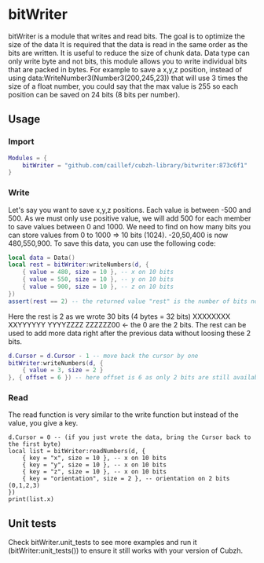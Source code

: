 # bitWriter
bitWriter is a module that writes and read bits.
The goal is to optimize the size of the data
It is required that the data is read in the same order as the bits are written.
It is useful to reduce the size of chunk data.
Data type can only write byte and not bits, this module allows you to write individual bits that are packed in bytes.
For example to save a x,y,z position, instead of using data:WriteNumber3(Number3(200,245,23)) that will use 3 times the size of a float number, you could say that the max value is 255 so each position can be saved on 24 bits (8 bits per number).

## Usage

### Import

```lua
Modules = {
	bitWriter = "github.com/caillef/cubzh-library/bitwriter:873c6f1"
}
```

### Write

Let's say you want to save x,y,z positions. Each value is between -500 and 500. As we must only use positive value, we will add 500 for each member to save values between 0 and 1000. We need to find on how many bits you can store values from 0 to 1000 => 10 bits (1024).
-20,50,400 is now 480,550,900.
To save this data, you can use the following code:
```lua
local data = Data()
local rest = bitWriter:writeNumbers(d, {
    { value = 480, size = 10 }, -- x on 10 bits
    { value = 550, size = 10 }, -- y on 10 bits
    { value = 900, size = 10 }, -- z on 10 bits
})
assert(rest == 2) -- the returned value "rest" is the number of bits not used as the module can only write byte (8 bits).
```

Here the rest is 2 as we wrote 30 bits (4 bytes = 32 bits)
XXXXXXXX XXYYYYYY YYYYZZZZ ZZZZZZ00 <- the 0 are the 2 bits.
The rest can be used to add more data right after the previous data without loosing these 2 bits.

```lua
d.Cursor = d.Cursor - 1 -- move back the cursor by one
bitWriter:writeNumbers(d, {
    { value = 3, size = 2 }
}, { offset = 6 }) -- here offset is 6 as only 2 bits are still available (XXXXXX00)
```

### Read

The read function is very similar to the write function but instead of the value, you give a key.
```
d.Cursor = 0 -- (if you just wrote the data, bring the Cursor back to the first byte)
local list = bitWriter:readNumbers(d, {
    { key = "x", size = 10 }, -- x on 10 bits
    { key = "y", size = 10 }, -- x on 10 bits
    { key = "z", size = 10 }, -- x on 10 bits
    { key = "orientation", size = 2 }, -- orientation on 2 bits (0,1,2,3)
})
print(list.x)
```

## Unit tests

Check bitWriter.unit_tests to see more examples and run it (bitWriter:unit_tests()) to ensure it still works with your version of Cubzh.
